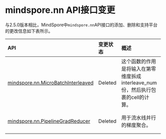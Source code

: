 # mindspore.nn API接口变更

与2.5.0版本相比，MindSpore中`mindspore.nn`API接口的添加、删除和支持平台的更改信息如下表所示。

|API|变更状态|概述|支持平台|类别
|:----|:----|:----|:----|:----
[mindspore.nn.MicroBatchInterleaved](https://mindspore.cn/docs/zh-CN/r2.5.0/api_python/nn/mindspore.nn.MicroBatchInterleaved.html#mindspore.nn.MicroBatchInterleaved)|Deleted|这个函数的作用是将输入在第零维度拆成 interleave_num 份，然后执行包裹的cell的计算。|r2.5.0: Ascend/GPU|封装层
[mindspore.nn.PipelineGradReducer](https://mindspore.cn/docs/zh-CN/r2.5.0/api_python/nn/mindspore.nn.PipelineGradReducer.html#mindspore.nn.PipelineGradReducer)|Deleted|用于流水线并行的梯度聚合。|r2.5.0: Ascend/GPU|封装层
